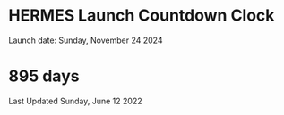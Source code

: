 # HERMES Launch Countdown Clock

Launch date: Sunday, November 24 2024
# 895 days

Last Updated Sunday, June 12 2022